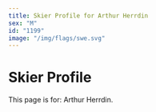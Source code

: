 ```yaml
---
title: Skier Profile for Arthur Herrdin
sex: "M"
id: "1199"
image: "/img/flags/swe.svg" 
---
```


# Skier Profile

This page is for: Arthur Herrdin.
    